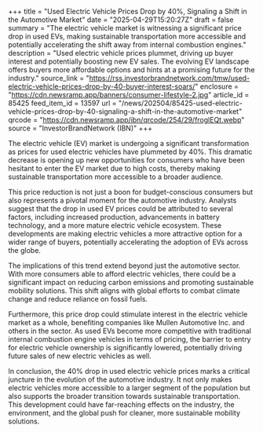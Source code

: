 +++
title = "Used Electric Vehicle Prices Drop by 40%, Signaling a Shift in the Automotive Market"
date = "2025-04-29T15:20:27Z"
draft = false
summary = "The electric vehicle market is witnessing a significant price drop in used EVs, making sustainable transportation more accessible and potentially accelerating the shift away from internal combustion engines."
description = "Used electric vehicle prices plummet, driving up buyer interest and potentially boosting new EV sales. The evolving EV landscape offers buyers more affordable options and hints at a promising future for the industry."
source_link = "https://rss.investorbrandnetwork.com/tmw/used-electric-vehicle-prices-drop-by-40-buyer-interest-soars/"
enclosure = "https://cdn.newsramp.app/banners/consumer-lifestyle-2.jpg"
article_id = 85425
feed_item_id = 13597
url = "/news/202504/85425-used-electric-vehicle-prices-drop-by-40-signaling-a-shift-in-the-automotive-market"
qrcode = "https://cdn.newsramp.app/ibn/qrcode/254/29/froglEQt.webp"
source = "InvestorBrandNetwork (IBN)"
+++

<p>The electric vehicle (EV) market is undergoing a significant transformation as prices for used electric vehicles have plummeted by 40%. This dramatic decrease is opening up new opportunities for consumers who have been hesitant to enter the EV market due to high costs, thereby making sustainable transportation more accessible to a broader audience.</p><p>This price reduction is not just a boon for budget-conscious consumers but also represents a pivotal moment for the automotive industry. Analysts suggest that the drop in used EV prices could be attributed to several factors, including increased production, advancements in battery technology, and a more mature electric vehicle ecosystem. These developments are making electric vehicles a more attractive option for a wider range of buyers, potentially accelerating the adoption of EVs across the globe.</p><p>The implications of this trend extend beyond just the automotive sector. With more consumers able to afford electric vehicles, there could be a significant impact on reducing carbon emissions and promoting sustainable mobility solutions. This shift aligns with global efforts to combat climate change and reduce reliance on fossil fuels.</p><p>Furthermore, this price drop could stimulate interest in the electric vehicle market as a whole, benefiting companies like Mullen Automotive Inc. and others in the sector. As used EVs become more competitive with traditional internal combustion engine vehicles in terms of pricing, the barrier to entry for electric vehicle ownership is significantly lowered, potentially driving future sales of new electric vehicles as well.</p><p>In conclusion, the 40% drop in used electric vehicle prices marks a critical juncture in the evolution of the automotive industry. It not only makes electric vehicles more accessible to a larger segment of the population but also supports the broader transition towards sustainable transportation. This development could have far-reaching effects on the industry, the environment, and the global push for cleaner, more sustainable mobility solutions.</p>
